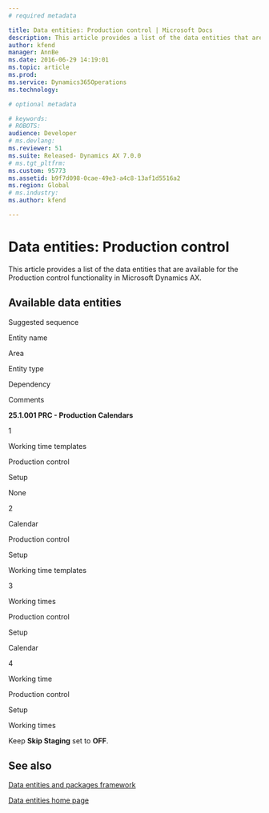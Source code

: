 ```yaml
---
# required metadata

title: Data entities: Production control | Microsoft Docs
description: This article provides a list of the data entities that are available for the Production control functionality in Microsoft Dynamics AX.
author: kfend
manager: AnnBe
ms.date: 2016-06-29 14:19:01
ms.topic: article
ms.prod: 
ms.service: Dynamics365Operations
ms.technology: 

# optional metadata

# keywords: 
# ROBOTS: 
audience: Developer
# ms.devlang: 
ms.reviewer: 51
ms.suite: Released- Dynamics AX 7.0.0
# ms.tgt_pltfrm: 
ms.custom: 95773
ms.assetid: b9f7d098-0cae-49e3-a4c8-13af1d5516a2
ms.region: Global
# ms.industry: 
ms.author: kfend

---
```


# Data entities: Production control

This article provides a list of the data entities that are available for the Production control functionality in Microsoft Dynamics AX.

Available data entities
-----------------------

Suggested sequence

Entity name

Area

Entity type

Dependency

Comments

**25.1.001 PRC - Production Calendars**

1

Working time templates

Production control

Setup

None

2

Calendar

Production control

Setup

Working time templates

3

Working times

Production control

Setup

Calendar

4

Working time

Production control

Setup

Working times

Keep **Skip Staging** set to **OFF**.

See also
--------

[Data entities and packages framework](https://docs.microsoft.com/en-us/dynamics365/operations/dev-itpro/data-entities/using-data-entities-and-data-packages)

[Data entities home page](https://docs.microsoft.com/en-us/dynamics365/operations/dev-itpro/data-entities/data-entities-home-page)

